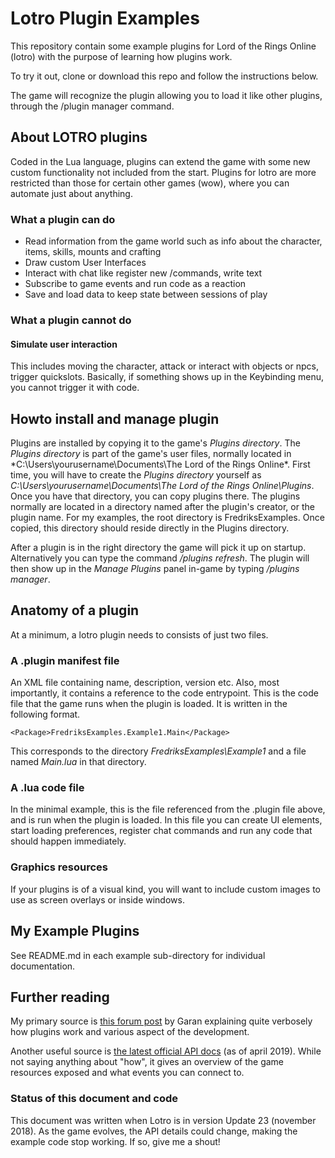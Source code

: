 # Lotro Plugin Examples

This repository contain some example plugins for Lord of the Rings Online (lotro) with the purpose of learning how plugins work.

To try it out, clone or download this repo and follow the instructions below.

The game will recognize the plugin allowing you to load it like other plugins, through the /plugin manager command.

## About LOTRO plugins

Coded in the Lua language, plugins can extend the game with some new custom functionality not included from the start.
Plugins for lotro are more restricted than those for certain other games (wow), where you can automate just about anything.

### What a plugin can do 

* Read information from the game world such as info about the character, items, skills, mounts and crafting
* Draw custom User Interfaces
* Interact with chat like register new /commands, write text
* Subscribe to game events and run code as a reaction
* Save and load data to keep state between sessions of play

### What a plugin cannot do

#### Simulate user interaction

This includes moving the character, attack or interact with objects or npcs, trigger quickslots.
Basically, if something shows up in the Keybinding menu, you cannot trigger it with code.


## Howto install and manage plugin

Plugins are installed by copying it to the game's *Plugins directory*. The *Plugins directory* is part of the game's user files, normally located in *C:\Users\yourusername\Documents\The Lord of the Rings Online\*. First time, you will have to create the *Plugins directory* yourself as *C:\Users\yourusername\Documents\The Lord of the Rings Online\Plugins*.
Once you have that directory, you can copy plugins there. The plugins normally are located in a directory named after the plugin's creator, or the plugin name. For my examples, the root directory is FredriksExamples. Once copied, this directory should reside directly in the Plugins directory.

After a plugin is in the right directory the game will pick it up on startup. Alternatively you can type the command */plugins refresh*. The plugin will then show up in the *Manage Plugins* panel in-game by typing */plugins manager*.

## Anatomy of a plugin

At a minimum, a lotro plugin needs to consists of just two files.

### A .plugin manifest file

An XML file containing name, description, version etc. 
Also, most importantly, it contains a reference to the code entrypoint. This is the code file that the game runs when the plugin is loaded.
It is written in the following format.

	<Package>FredriksExamples.Example1.Main</Package>

This corresponds to the directory *FredriksExamples\Example1* and a file named *Main.lua* in that directory.


### A .lua code file

In the minimal example, this is the file referenced from the .plugin file above, and is run when the plugin is loaded.
In this file you can create UI elements, start loading preferences, register chat commands and run any code that should happen immediately.

### Graphics resources

If your plugins is of a visual kind, you will want to include custom images to use as screen overlays or inside windows.


## My Example Plugins

See README.md in each example sub-directory for individual documentation.


## Further reading

My primary source is [this forum post](https://www.lotro.com/forums/showthread.php?428196-Writing-LoTRO-Lua-Plugins-for-Noobs) by Garan explaining quite verbosely how plugins work and various aspect of the development.

Another useful source is [the latest official API docs](https://www.lotrointerface.com/downloads/info1035-OfficialUpdate24LuaDocumentation.html) (as of april 2019). While not saying anything about "how", it gives an overview of the game resources exposed and what events you can connect to.

### Status of this document and code

This document was written when Lotro is in version Update 23 (november 2018). As the game evolves, the API details could change, making the example code stop working. If so, give me a shout!
